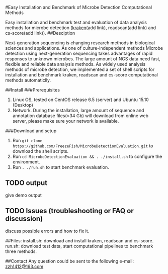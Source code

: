 #Easy Installation and Benchmark of Microbe Detection Computational Methods

Easy installation and benchmark test and evaluation of data analysis methods for microbe detection ([kraken](http://www.baidu.com)(add link), readscan(add link) and cs-score(add link)).
##Desciption

Next-generation sequencing is changing research methods in biological sciences and applications. As one of culture-independent methods  Microbe detection using next-generation sequencing takes advantages of rapid responses to unknown microbes. The large amount of NGS data need fast, flexible and reliable data analysis methods. As widely used analysis methods of microbe detection, we implemented a set of shell scripts for installation and benchmark kraken, readscan and cs-score computational methods automaticlly. 

##Install
###Prerequisites
1. Linux OS, tested on CentOS release 6.5 (server) and Ubuntu 15.10 (Desktop)
2. Network. During the installation, large amount of sequence and annotation database files(>34 Gb) will download from online web server, please make sure your network is available.

###Download and setup
1. Run `git clone https://github.com/FreezeFish/MicrobeDetectionEvaluation.git` to download the shell scripts.
2. Run `cd MicrobeDetectionEvaluation && . ./install.sh` to configure the environment.
3. Run `. ./run.sh` to start benchmark evaluation.

## TODO output
give demo output  

## TODO Issues (troubleshooting or FAQ or discussion)
discuss possible errors and how to fix it.

##Files:
install.sh: download and install kraken, readscan and cs-score. 
run.sh: download test data, start computational pipelines to benchmark three methods.

##Contact
Any question could be sent to the following e-mail:
zzh1412@163.com

